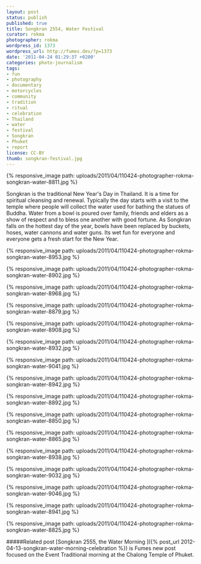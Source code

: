 ```yaml
---
layout: post
status: publish
published: true
title: Songkran 2554, Water Festival
curator: rokma
photographer: rokma
wordpress_id: 1373
wordpress_url: http://fumes.dev/?p=1373
date: '2011-04-24 01:29:37 +0200'
categories: photo-journalism
tags:
- fun
- photography
- documentary
- motorcycles
- community
- tradition
- ritual
- celebration
- Thailand
- water
- festival
- Songkran
- Phuket
- report
license: CC-BY
thumb: songkran-festival.jpg
---
```


{% responsive_image path: uploads/2011/04/110424-photographer-rokma-songkran-water-8811.jpg %}


Songkran is the traditional New Year's Day in Thailand. It is a time for spiritual cleansing and renewal. Typically the day starts with a visit to the temple where people will collect the water used for bathing the statues of Buddha. Water from a bowl is poured over family, friends and elders as a show of respect and to bless one another with good fortune. As Songkran falls on the hottest day of the year, bowls have been replaced by buckets, hoses, water cannons and water guns. Its wet fun for everyone and everyone gets a fresh start for the New Year. 

{% responsive_image path: uploads/2011/04/110424-photographer-rokma-songkran-water-8953.jpg %}

{% responsive_image path: uploads/2011/04/110424-photographer-rokma-songkran-water-8902.jpg %}

{% responsive_image path: uploads/2011/04/110424-photographer-rokma-songkran-water-8968.jpg %}

{% responsive_image path: uploads/2011/04/110424-photographer-rokma-songkran-water-8879.jpg %}

{% responsive_image path: uploads/2011/04/110424-photographer-rokma-songkran-water-8908.jpg %}

{% responsive_image path: uploads/2011/04/110424-photographer-rokma-songkran-water-8932.jpg %}

{% responsive_image path: uploads/2011/04/110424-photographer-rokma-songkran-water-9041.jpg %}

{% responsive_image path: uploads/2011/04/110424-photographer-rokma-songkran-water-8942.jpg %}

{% responsive_image path: uploads/2011/04/110424-photographer-rokma-songkran-water-8892.jpg %}

{% responsive_image path: uploads/2011/04/110424-photographer-rokma-songkran-water-8850.jpg %}

{% responsive_image path: uploads/2011/04/110424-photographer-rokma-songkran-water-8865.jpg %}

{% responsive_image path: uploads/2011/04/110424-photographer-rokma-songkran-water-8938.jpg %}

{% responsive_image path: uploads/2011/04/110424-photographer-rokma-songkran-water-9032.jpg %}

{% responsive_image path: uploads/2011/04/110424-photographer-rokma-songkran-water-9046.jpg %}

{% responsive_image path: uploads/2011/04/110424-photographer-rokma-songkran-water-8941.jpg %}

{% responsive_image path: uploads/2011/04/110424-photographer-rokma-songkran-water-8825.jpg %}



#####Related post
[Songkran 2555, the Water Morning ]({% post_url 2012-04-13-songkran-water-morning-celebration %}) is Fumes new post focused on the Event Traditional morning at the Chalong Temple of Phuket.

